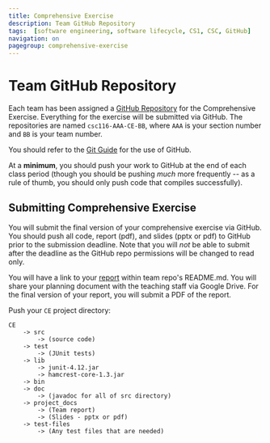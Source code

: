 ```yaml
---
title: Comprehensive Exercise
description: Team GitHub Repository
tags:  [software engineering, software lifecycle, CS1, CSC, GitHub]
navigation: on
pagegroup: comprehensive-exercise
---
```

# Team GitHub Repository

Each team has been assigned a [GitHub Repository]({{site.data.comprehensive-exercise.github}}) for the Comprehensive Exercise. Everything for the exercise will be submitted via GitHub. The repositories are named `csc116-AAA-CE-BB`, where `AAA` is your section number and `BB` is your team number.

You should refer to the [Git Guide]({{site.data.comprehensive-exercise.git-guide}}) for the use of GitHub.

At a **minimum**, you should push your work to GitHub at the end of each class period (though you should be pushing *much* more frequently -- as a rule of thumb, you should only push code that compiles successfully).

## Submitting Comprehensive Exercise

You will submit the final version of your comprehensive exercise via GitHub. You should push all code, report (pdf), and slides (pptx or pdf) to GitHub prior to the submission deadline. Note that you will *not* be able to submit after the deadline as the GitHub repo permissions will be changed to read only.

You will have a link to your [report](./team-documentation) within team repo's README.md. You will share your planning document with the teaching staff via Google Drive. For the final version of your report, you will submit a PDF of the report.

Push your `CE` project directory:

```
CE
    -> src 
        -> (source code)
    -> test
        -> (JUnit tests)
    -> lib 
        -> junit-4.12.jar
        -> hamcrest-core-1.3.jar
    -> bin
    -> doc
        -> (javadoc for all of src directory)
    -> project_docs
        -> (Team report)
        -> (Slides - pptx or pdf)
    -> test-files
        -> (Any test files that are needed)
``` 
